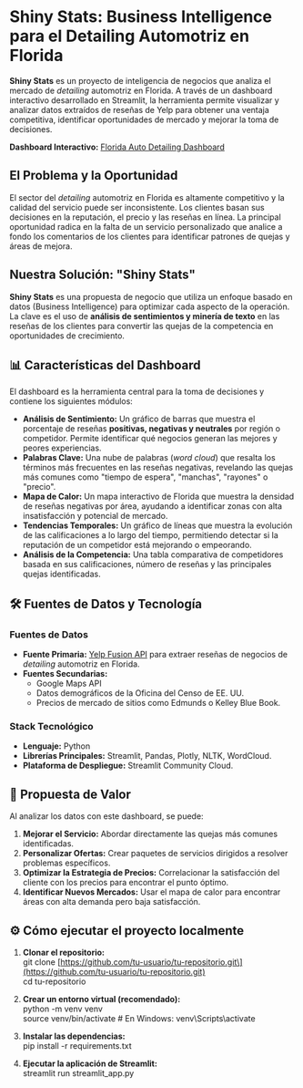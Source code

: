 # **Shiny Stats: Business Intelligence para el Detailing Automotriz en Florida**

**Shiny Stats** es un proyecto de inteligencia de negocios que analiza el mercado de *detailing* automotriz en Florida. A través de un dashboard interactivo desarrollado en Streamlit, la herramienta permite visualizar y analizar datos extraídos de reseñas de Yelp para obtener una ventaja competitiva, identificar oportunidades de mercado y mejorar la toma de decisiones.

**Dashboard Interactivo:** [Florida Auto Detailing Dashboard](https://florida-auto-detailing.streamlit.app)

## **El Problema y la Oportunidad**

El sector del *detailing* automotriz en Florida es altamente competitivo y la calidad del servicio puede ser inconsistente. Los clientes basan sus decisiones en la reputación, el precio y las reseñas en línea. La principal oportunidad radica en la falta de un servicio personalizado que analice a fondo los comentarios de los clientes para identificar patrones de quejas y áreas de mejora.

## **Nuestra Solución: "Shiny Stats"**

**Shiny Stats** es una propuesta de negocio que utiliza un enfoque basado en datos (Business Intelligence) para optimizar cada aspecto de la operación. La clave es el uso de **análisis de sentimientos y minería de texto** en las reseñas de los clientes para convertir las quejas de la competencia en oportunidades de crecimiento.

## **📊 Características del Dashboard**

El dashboard es la herramienta central para la toma de decisiones y contiene los siguientes módulos:

* **Análisis de Sentimiento:** Un gráfico de barras que muestra el porcentaje de reseñas **positivas, negativas y neutrales** por región o competidor. Permite identificar qué negocios generan las mejores y peores experiencias.  
* **Palabras Clave:** Una nube de palabras (*word cloud*) que resalta los términos más frecuentes en las reseñas negativas, revelando las quejas más comunes como "tiempo de espera", "manchas", "rayones" o "precio".  
* **Mapa de Calor:** Un mapa interactivo de Florida que muestra la densidad de reseñas negativas por área, ayudando a identificar zonas con alta insatisfacción y potencial de mercado.  
* **Tendencias Temporales:** Un gráfico de líneas que muestra la evolución de las calificaciones a lo largo del tiempo, permitiendo detectar si la reputación de un competidor está mejorando o empeorando.  
* **Análisis de la Competencia:** Una tabla comparativa de competidores basada en sus calificaciones, número de reseñas y las principales quejas identificadas.

## **🛠️ Fuentes de Datos y Tecnología**

### **Fuentes de Datos**

* **Fuente Primaria:** [Yelp Fusion API](https://www.yelp.com/fusion) para extraer reseñas de negocios de *detailing* automotriz en Florida.  
* **Fuentes Secundarias:**  
  * Google Maps API  
  * Datos demográficos de la Oficina del Censo de EE. UU.  
  * Precios de mercado de sitios como Edmunds o Kelley Blue Book.

### **Stack Tecnológico**

* **Lenguaje:** Python  
* **Librerías Principales:** Streamlit, Pandas, Plotly, NLTK, WordCloud.  
* **Plataforma de Despliegue:** Streamlit Community Cloud.

## **🚀 Propuesta de Valor**

Al analizar los datos con este dashboard, se puede:

1. **Mejorar el Servicio:** Abordar directamente las quejas más comunes identificadas.  
2. **Personalizar Ofertas:** Crear paquetes de servicios dirigidos a resolver problemas específicos.  
3. **Optimizar la Estrategia de Precios:** Correlacionar la satisfacción del cliente con los precios para encontrar el punto óptimo.  
4. **Identificar Nuevos Mercados:** Usar el mapa de calor para encontrar áreas con alta demanda pero baja satisfacción.

## **⚙️ Cómo ejecutar el proyecto localmente**

1. **Clonar el repositorio:**  
   git clone \[https://github.com/tu-usuario/tu-repositorio.git\](https://github.com/tu-usuario/tu-repositorio.git)  
   cd tu-repositorio

2. **Crear un entorno virtual (recomendado):**  
   python \-m venv venv  
   source venv/bin/activate  \# En Windows: venv\\Scripts\\activate

3. **Instalar las dependencias:**  
   pip install \-r requirements.txt

4. **Ejecutar la aplicación de Streamlit:**  
   streamlit run streamlit\_app.py  
